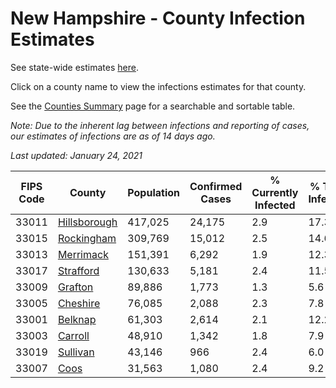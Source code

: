 # New Hampshire - County Infection Estimates

See state-wide estimates [here](/infections/us-nh).

Click on a county name to view the infections estimates for that county.

See the [Counties Summary](/infections/summary-counties) page for a searchable and sortable table.

*Note: Due to the inherent lag between infections and reporting of cases, our estimates of infections are as of 14 days ago.*

*Last updated: January 24, 2021*

|   FIPS Code |                       County |   Population |   Confirmed Cases |   % Currently Infected |   % Total Infected |
|-------------|------------------------------|--------------|-------------------|------------------------|--------------------|
|       33011 | [Hillsborough](hillsborough) |      417,025 |            24,175 |                    2.9 |               17.3 |
|       33015 |     [Rockingham](rockingham) |      309,769 |            15,012 |                    2.5 |               14.6 |
|       33013 |       [Merrimack](merrimack) |      151,391 |             6,292 |                    1.9 |               12.3 |
|       33017 |       [Strafford](strafford) |      130,633 |             5,181 |                    2.4 |               11.5 |
|       33009 |           [Grafton](grafton) |       89,886 |             1,773 |                    1.3 |                5.6 |
|       33005 |         [Cheshire](cheshire) |       76,085 |             2,088 |                    2.3 |                7.8 |
|       33001 |           [Belknap](belknap) |       61,303 |             2,614 |                    2.1 |               12.2 |
|       33003 |           [Carroll](carroll) |       48,910 |             1,342 |                    1.8 |                7.9 |
|       33019 |         [Sullivan](sullivan) |       43,146 |               966 |                    2.4 |                6.0 |
|       33007 |                 [Coos](coos) |       31,563 |             1,080 |                    2.4 |                9.2 |